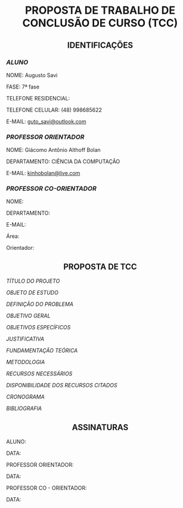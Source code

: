 <h1 align="center">PROPOSTA DE TRABALHO DE CONCLUSÃO DE CURSO (TCC)</h1>

<h2 align="center">IDENTIFICAÇÕES</h2>

### *ALUNO*
NOME: Augusto Savi

FASE: 7ª fase

TELEFONE RESIDENCIAL:

TELEFONE CELULAR: (48) 998685622

E-MAIL: guto_savi@outlook.com

### *PROFESSOR ORIENTADOR*

NOME: Giácomo Antônio Althoff Bolan

DEPARTAMENTO: CIÊNCIA DA COMPUTAÇÃO

E-MAIL: kinhobolan@live.com

### *PROFESSOR CO-ORIENTADOR*

NOME: 

DEPARTAMENTO:

E-MAIL:

Área: 

Orientador: 


<h2 align="center">PROPOSTA DE TCC</h2>

*TÍTULO DO PROJETO*



*OBJETO DE ESTUDO*



*DEFINIÇÃO DO PROBLEMA*



*OBJETIVO GERAL*



*OBJETIVOS ESPECÍFICOS*



*JUSTIFICATIVA*



*FUNDAMENTAÇÃO TEÓRICA*



*METODOLOGIA*



*RECURSOS NECESSÁRIOS*



*DISPONIBILIDADE DOS RECURSOS CITADOS*



*CRONOGRAMA*



*BIBLIOGRAFIA*



<h2 align="center">ASSINATURAS</h2>

ALUNO:

DATA:

PROFESSOR ORIENTADOR:

DATA:

PROFESSOR CO - ORIENTADOR:

DATA:
